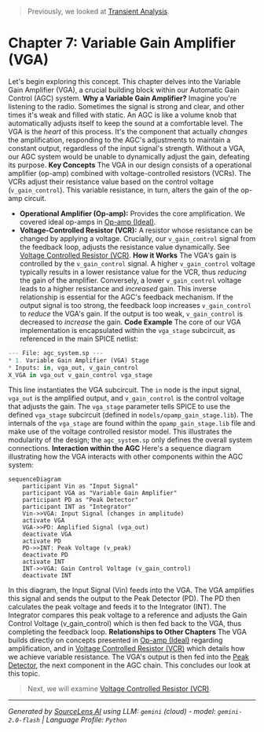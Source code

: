 > Previously, we looked at [Transient Analysis](06_transient-analysis.md).

# Chapter 7: Variable Gain Amplifier (VGA)
Let's begin exploring this concept. This chapter delves into the Variable Gain Amplifier (VGA), a crucial building block within our Automatic Gain Control (AGC) system.
**Why a Variable Gain Amplifier?**
Imagine you're listening to the radio. Sometimes the signal is strong and clear, and other times it's weak and filled with static. An AGC is like a volume knob that automatically adjusts itself to keep the sound at a comfortable level. The VGA is the *heart* of this process. It's the component that actually *changes* the amplification, responding to the AGC's adjustments to maintain a constant output, regardless of the input signal's strength.
Without a VGA, our AGC system would be unable to dynamically adjust the gain, defeating its purpose.
**Key Concepts**
The VGA in our design consists of a operational amplifier (op-amp) combined with voltage-controlled resistors (VCRs). The VCRs adjust their resistance value based on the control voltage (`v_gain_control`). This variable resistance, in turn, alters the gain of the op-amp circuit.
*   **Operational Amplifier (Op-amp):** Provides the core amplification. We covered ideal op-amps in [Op-amp (Ideal)](01_op-amp-ideal.md).
*   **Voltage-Controlled Resistor (VCR):** A resistor whose resistance can be changed by applying a voltage. Crucially, our `v_gain_control` signal from the feedback loop, adjusts the resistance value dynamically. See [Voltage Controlled Resistor (VCR)](04_voltage-controlled-resistor-vcr.md).
**How it Works**
The VGA's gain is controlled by the `v_gain_control` signal. A higher `v_gain_control` voltage typically results in a lower resistance value for the VCR, thus *reducing* the gain of the amplifier. Conversely, a lower `v_gain_control` voltage leads to a higher resistance and *increased* gain.
This inverse relationship is essential for the AGC's feedback mechanism. If the output signal is too strong, the feedback loop increases `v_gain_control` to *reduce* the VGA's gain. If the output is too weak, `v_gain_control` is decreased to *increase* the gain.
**Code Example**
The core of our VGA implementation is encapsulated within the `vga_stage` subcircuit, as referenced in the main SPICE netlist:
```python
--- File: agc_system.sp ---
* 1. Variable Gain Amplifier (VGA) Stage
* Inputs: in, vga_out, v_gain_control
X_VGA in vga_out v_gain_control vga_stage
```
This line instantiates the VGA subcircuit.  The `in` node is the input signal, `vga_out` is the amplified output, and `v_gain_control` is the control voltage that adjusts the gain. The `vga_stage` parameter tells SPICE to use the defined `vga_stage` subcircuit (defined in `models/opamp_gain_stage.lib`).
The internals of the `vga_stage` are found within the `opamp_gain_stage.lib` file and make use of the voltage controlled resistor model. This illustrates the modularity of the design; the `agc_system.sp` only defines the overall system connections.
**Interaction within the AGC**
Here's a sequence diagram illustrating how the VGA interacts with other components within the AGC system:
```mermaid
sequenceDiagram
    participant Vin as "Input Signal"
    participant VGA as "Variable Gain Amplifier"
    participant PD as "Peak Detector"
    participant INT as "Integrator"
    Vin->>VGA: Input Signal (changes in amplitude)
    activate VGA
    VGA->>PD: Amplified Signal (vga_out)
    deactivate VGA
    activate PD
    PD->>INT: Peak Voltage (v_peak)
    deactivate PD
    activate INT
    INT->>VGA: Gain Control Voltage (v_gain_control)
    deactivate INT
```
In this diagram, the Input Signal (Vin) feeds into the VGA. The VGA amplifies this signal and sends the output to the Peak Detector (PD). The PD then calculates the peak voltage and feeds it to the Integrator (INT). The Integrator compares this peak voltage to a reference and adjusts the Gain Control Voltage (v_gain_control) which is then fed back to the VGA, thus completing the feedback loop.
**Relationships to Other Chapters**
The VGA builds directly on concepts presented in [Op-amp (Ideal)](01_op-amp-ideal.md) regarding amplification, and in [Voltage Controlled Resistor (VCR)](04_voltage-controlled-resistor-vcr.md) which details how we achieve variable resistance. The VGA's output is then fed into the [Peak Detector](06_peak-detector.md), the next component in the AGC chain.
This concludes our look at this topic.

> Next, we will examine [Voltage Controlled Resistor (VCR)](08_voltage-controlled-resistor-vcr.md).


---

*Generated by [SourceLens AI](https://github.com/openXFlow/sourceLensAI) using LLM: `gemini` (cloud) - model: `gemini-2.0-flash` | Language Profile: `Python`*